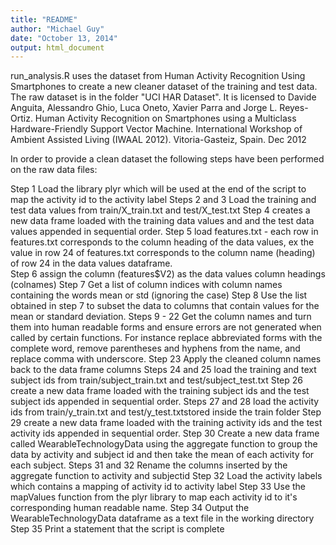 ```yaml
---
title: "README"
author: "Michael Guy"
date: "October 13, 2014"
output: html_document
---
```


run_analysis.R uses the dataset from Human Activity Recognition Using Smartphones to create a new cleaner dataset of the training and test data. The raw dataset is in the folder "UCI HAR Dataset". It is licensed to Davide Anguita, Alessandro Ghio, Luca Oneto, Xavier Parra and Jorge L. Reyes-Ortiz. Human Activity Recognition on Smartphones using a Multiclass Hardware-Friendly Support Vector Machine. International Workshop of Ambient Assisted Living (IWAAL 2012). Vitoria-Gasteiz, Spain. Dec 2012

In order to provide a clean dataset the following steps have been performed on the raw data files:

Step 1
        Load the library plyr which will be used at the end of the script to map the activity id to the activity
        label
Steps 2 and 3
        Load the training and test data values from train/X_train.txt and test/X_test.txt
Step 4
        creates a new data frame loaded with the training data values and and the test 
        data values appended in sequential order.
Step 5
        load features.txt - each row in features.txt corresponds to the column heading of the data values, ex 
        the value in row 24 of features.txt corresponds to the column name (heading) of row 24 in the data
        values dataframe.  
Step 6
        assign the column (features$V2) as the data values column headings (colnames)
Step 7
        Get a list of column indices with column names containing the words mean or std (ignoring the case) 
Step 8
        Use the list obtained in step 7 to subset the data to columns that contain values for the mean or
        standard deviation.
Steps 9 - 22
        Get the column names and turn them into human readable forms and ensure errors are not generated when called by 
        certain functions. For instance replace abbreviated forms with the complete word, remove parentheses and hyphens
        from the name, and replace comma with underscore.
Step 23
        Apply the cleaned column names back to the data frame columns
Steps 24 and 25
        load the training and text subject ids from train/subject_train.txt and test/subject_test.txt
Step 26 
        create a new data frame loaded with the training subject ids and the test 
        subject ids appended in sequential order.
Steps 27 and 28
        load the activity ids from train/y_train.txt and test/y_test.txtstored inside the train folder
Step 29
        create a new data frame loaded with the training activity ids and the test 
        activity ids appended in sequential order.
Step 30 
        Create a new data frame called WearableTechnologyData using the aggregate function to group the data by
        activity and subject id and then take the mean of each activity for each subject.
Steps 31 and 32
        Rename the columns inserted by the aggregate function to activity and subjectid
Step 32 
        Load the activity labels which contains a mapping of activity id to activity label
Step 33
        Use the mapValues function from the plyr library to map each activity id to it's corresponding
        human readable name.
Step 34
        Output the WearableTechnologyData dataframe as a text file in the working directory
Step 35
        Print a statement that the script is complete        

